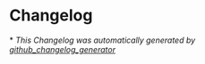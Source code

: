# Changelog




\* *This Changelog was automatically generated by [github_changelog_generator](https://github.com/skywinder/Github-Changelog-Generator)*